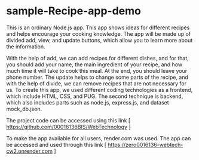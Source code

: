 # sample-Recipe-app-demo
This is an ordinary Node.js app. This app shows ideas for different recipes and helps encourage your cooking knowledge. The app will be made up of divided add, view, and update buttons, which allow you to learn more about the information.

 With the help of add, we can add recipes for different dishes, and for that, you should add your name, the main ingredient of your recipe, and how much time it will take to cook this meal. At the end, you should leave your phone number. The update helps to change some parts of the recipe, and with the help of divide, we can remove recipes that are not necessary for us. 
 To create this app, we used different coding technologies as a frontend, which include HTML, CSS, and PUG. The second technique is backend, which also includes parts such as node.js, express.js, and dataset mock_db.json.


The project code can be accessed using this link [ https://github.com/00016136BIS/WebTechnology ]

To make the app available for all users, render.com was used. The app can be accessed and used through this link [ https://zero0016136-webtech-cw2.onrender.com ]
 

